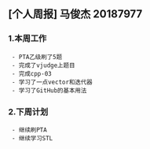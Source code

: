 ##  [个人周报]  马俊杰  20187977

### 1.本周工作

     - PTA乙级刷了5题
     - 完成了vjudge上题目
     - 完成cpp-03
     - 学习了一点vector和迭代器
     - 学习了GitHub的基本用法

### 2.下周计划
    
     - 继续刷PTA
     - 继续学习STL
